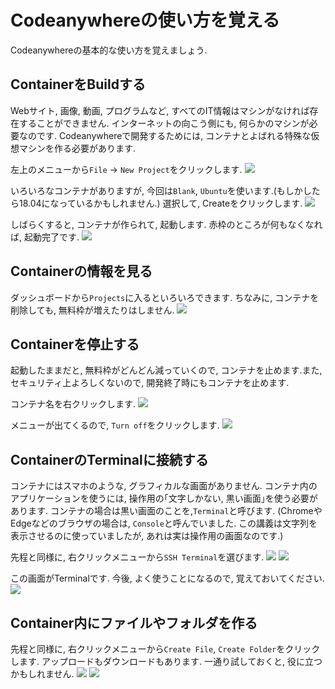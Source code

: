 # Codeanywhereの使い方を覚える
Codeanywhereの基本的な使い方を覚えましょう.

## ContainerをBuildする
Webサイト, 画像, 動画, プログラムなど, すべてのIT情報はマシンがなければ存在することができません. インターネットの向こう側にも, 何らかのマシンが必要なのです. Codeanywhereで開発するためには, コンテナとよばれる特殊な仮想マシンを作る必要があります.

左上のメニューから`File` -> `New Project`をクリックします.
![](pics/pics%20%2840%29.png)

いろいろなコンテナがありますが, 今回は`Blank`, `Ubuntu`を使います.(もしかしたら18.04になっているかもしれません.) 選択して, Createをクリックします.
![](pics/pics%20%2842%29.png)

しばらくすると, コンテナが作られて, 起動します. 赤枠のところが何もなくなれば, 起動完了です.
![](pics/pics%20%2843%29.png)

## Containerの情報を見る
ダッシュボードから`Projects`に入るといろいろできます. ちなみに, コンテナを削除しても, 無料枠が増えたりはしません.
![](pics/pics%20%2871%29.png)

## Containerを停止する
起動したままだと, 無料枠がどんどん減っていくので, コンテナを止めます.また, セキュリティ上よろしくないので, 開発終了時にもコンテナを止めます.

コンテナ名を右クリックします.
![](pics/pics0.png)

メニューが出てくるので, `Turn off`をクリックします.
![](pics/pics1.png)

## ContainerのTerminalに接続する
コンテナにはスマホのような, グラフィカルな画面がありません. コンテナ内のアプリケーションを使うには, 操作用の｢文字しかない, 黒い画面｣を使う必要があります. コンテナの場合は黒い画面のことを,`Terminal`と呼びます. (ChromeやEdgeなどのブラウザの場合は, `Console`と呼んでいました. この講義は文字列を表示させるのに使っていましたが, あれは実は操作用の画面なのです.)

先程と同様に, 右クリックメニューから`SSH Terminal`を選びます.
![](pics/pics0.png)
![](pics/pics1.png)

この画面がTerminalです. 今後, よく使うことになるので, 覚えておいてください.
![](pics/pics%20%2874%29.png)

## Container内にファイルやフォルダを作る
先程と同様に, 右クリックメニューから`Create File`, `Create Folder`をクリックします. アップロードもダウンロードもあります. 一通り試しておくと, 役に立つかもしれません.
![](pics/pics%20%2873%29.png)
![](pics/pics%20%2872%29.png)
